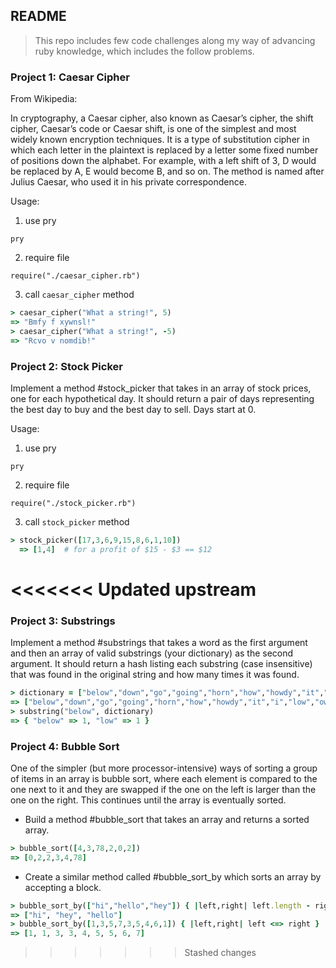 ## README

> This repo includes few code challenges along my way of advancing ruby knowledge, which includes the follow problems.
### Project 1: Caesar Cipher
From Wikipedia:

In cryptography, a Caesar cipher, also known as Caesar’s cipher, the shift cipher, Caesar’s code or Caesar shift, is one of the simplest and most widely known encryption techniques. It is a type of substitution cipher in which each letter in the plaintext is replaced by a letter some fixed number of positions down the alphabet. For example, with a left shift of 3, D would be replaced by A, E would become B, and so on. The method is named after Julius Caesar, who used it in his private correspondence.

Usage:

1. use pry
```
pry
```
2. require file
```
require("./caesar_cipher.rb")
```
3. call `caesar_cipher` method
```ruby
> caesar_cipher("What a string!", 5)
=> "Bmfy f xywnsl!"
> caesar_cipher("What a string!", -5)
=> "Rcvo v nomdib!"
```

### Project 2: Stock Picker
Implement a method #stock_picker that takes in an array of stock prices, one for each hypothetical day. It should return a pair of days representing the best day to buy and the best day to sell. Days start at 0.

Usage:
1. use pry
```
pry
```
2. require file
```
require("./stock_picker.rb")
```
3. call `stock_picker` method
```ruby
> stock_picker([17,3,6,9,15,8,6,1,10])
  => [1,4]  # for a profit of $15 - $3 == $12
```
<<<<<<< Updated upstream
=======

### Project 3: Substrings

Implement a method #substrings that takes a word as the first argument and then an array of valid substrings (your dictionary) as the second argument. It should return a hash listing each substring (case insensitive) that was found in the original string and how many times it was found.

```ruby
> dictionary = ["below","down","go","going","horn","how","howdy","it","i","low","own","part","partner","sit"]
=> ["below","down","go","going","horn","how","howdy","it","i","low","own","part","partner","sit"]
> substring("below", dictionary)
=> { "below" => 1, "low" => 1 }
```

### Project 4: Bubble Sort

One of the simpler (but more processor-intensive) ways of sorting a group of items in an array is bubble sort, where each element is compared to the one next to it and they are swapped if the one on the left is larger than the one on the right. This continues until the array is eventually sorted.

- Build a method #bubble_sort that takes an array and returns a sorted array.
```ruby
> bubble_sort([4,3,78,2,0,2])
=> [0,2,2,3,4,78]
```
- Create a similar method called #bubble_sort_by which sorts an array by accepting a block.
```ruby
> bubble_sort_by(["hi","hello","hey"]) { |left,right| left.length - right.length }
=> ["hi", "hey", "hello"]
> bubble_sort_by([1,3,5,7,3,5,4,6,1]) { |left,right| left <=> right }
=> [1, 1, 3, 3, 4, 5, 5, 6, 7]
```
>>>>>>> Stashed changes
